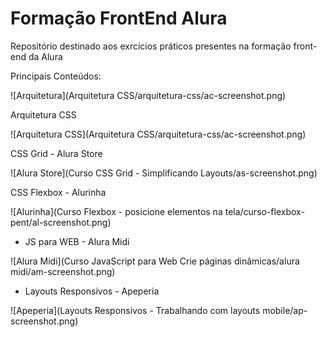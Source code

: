 # Formação FrontEnd Alura
Repositório destinado aos exrcícios práticos presentes na formação front-end da Alura

Principais Conteúdos:

![Arquitetura](Arquitetura CSS/arquitetura-css/ac-screenshot.png)

Arquitetura CSS

![Arquitetura CSS](Arquitetura CSS/arquitetura-css/ac-screenshot.png)

CSS Grid - Alura Store

![Alura Store](Curso CSS Grid - Simplificando Layouts/as-screenshot.png)

CSS Flexbox - Alurinha

![Alurinha](Curso Flexbox - posicione elementos na tela/curso-flexbox-pent/al-screenshot.png)

- JS para WEB - Alura Midi

![Alura Midi](Curso JavaScript para Web Crie páginas dinâmicas/alura midi/am-screenshot.png)

- Layouts Responsivos - Apeperia

![Apeperia](Layouts Responsivos - Trabalhando com layouts mobile/ap-screenshot.png)
